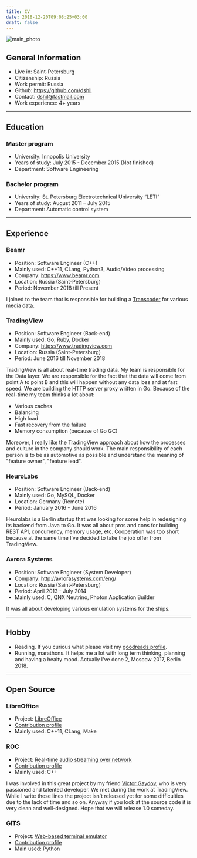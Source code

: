 ```yaml
---
title: CV
date: 2018-12-20T09:08:25+03:00
draft: false
---
```


![main_photo](/cv/main_photo.png)

## General Information

* Live in: Saint-Petersburg
* Citizenship: Russia
* Work permit: Russia
* Github: https://github.com/dshil
* Contact: dshil@fastmail.com
* Work experience: 4+ years

----

## Education

### Master program

* University: Innopolis University
* Years of study: July 2015 - December 2015 (Not finished)
* Department: Software Engineering

### Bachelor program

* University: St. Petersburg Electrotechnical University “LETI”
* Years of study: August 2011 – July 2015
* Department: Automatic control system

----

## Experience

### Beamr

* Position: Software Engineer (C++)
* Mainly used: C++11, CLang, Python3, Audio/Video processing
* Company: https://www.beamr.com
* Location: Russia (Saint-Petersburg)
* Period: November 2018 till Present

I joined to the team that is responsible for building a [Transcoder](https://beamr.com/transcoder-vod-streaming-media-processing-framework)
for various media data.

### TradingView

* Position: Software Engineer (Back-end)
* Mainly used: Go, Ruby, Docker
* Company: https://www.tradingview.com
* Location: Russia (Saint-Petersburg)
* Period: June 2016 till November 2018

TradingView is all about real-time trading data. My team is responsible for
the Data layer. We are responsible for the fact that the data will come from
point A to point B and this will happen without any data loss and at fast
speed. We are building the HTTP server proxy written in Go. Because of the
real-time my team thinks a lot about:

* Various caches
* Balancing
* High load
* Fast recovery from the failure
* Memory consumption (because of Go GC)

Moreover, I really like the TradingView approach about how the processes and
culture in the company should work. The main responsibility of each person is
to be as automotive as possible and understand the meaning of "feature owner",
"feature lead".

### HeuroLabs

* Position: Software Engineer (Back-end)
* Mainly used: Go, MySQL, Docker
* Location: Germany (Remote)
* Period: January 2016 - June 2016

Heurolabs is a Berlin startup that was looking for some help in redesigning
its backend from Java to Go. It was all about pros and cons for building
REST API, concurrency, memory usage, etc. Cooperation was too short because
at the same time I’ve decided to take the job offer from TradingView.

### Avrora Systems

* Position: Software Engineer (System Developer)
* Company: http://avrorasystems.com/eng/
* Location: Russia (Saint-Petersburg)
* Period: April 2013 - July 2014
* Mainly used: C, QNX Neutrino, Photon Application Builder

It was all about developing various emulation systems for the ships.

----

## Hobby

* Reading. If you curious what please visit my [goodreads
  profile](https://www.goodreads.com/user/show/55330158-dmitriy-shil).
* Running, marathons. It helps me a lot with long term thinking, planning and
  having a healty mood. Actually I've done 2, Moscow 2017, Berlin 2018.

----

## Open Source

### LibreOffice

* Project: [LibreOffice](https://www.libreoffice.org/)
* [Contribution
  profile](https://gerrit.libreoffice.org/#/q/dshil%2540fastmail.com)
* Mainly used: C++11, CLang, Make

### ROC

* Project: [Real-time audio streaming over network](https://github.com/roc-project/roc)
* [Contribution
  profile](https://github.com/roc-project/roc/commits?author=dshil)
* Mainly used: C++

I was involved in this great project by my friend [Victor Gaydov](https://gavv.github.io/about/), who is
very passioned and talented developer. We met during the work at TradingView.
While I write these lines the project isn't released yet for some difficulties
due to the lack of time and so on. Anyway if you look at the source code it is
very clean and well-designed. Hope that we will release 1.0 someday.

### GITS

* Project: [Web-based terminal emulator](https://github.com/tolstoyevsky/gits)
* [Contribution profile](https://github.com/tolstoyevsky/gits/commits?author=dshil)
* Main used: Python
